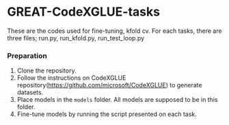 # GREAT-CodeXGLUE-tasks

These are the codes used for fine-tuning, kfold cv.
For each tasks, there are three files; run.py, run_kfold.py, run_test_loop.py

### Preparation
1. Clone the repository.
2. Follow the instructions on CodeXGLUE repository(https://github.com/microsoft/CodeXGLUE) to generate datasets. 
2. Place models in the `models` folder. All models are supposed to be in this folder.
3. Fine-tune models by running the script presented on each task.
